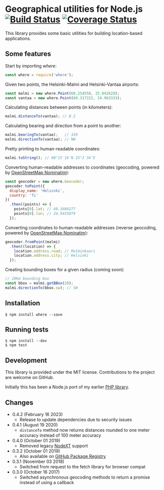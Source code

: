 Geographical utilities for Node.js [![Build Status](https://github.com/bergie/where/workflows/Node%20CI/badge.svg)](https://github.com/bergie/where/actions) [![Coverage Status](https://coveralls.io/repos/github/bergie/where/badge.svg)](https://coveralls.io/github/bergie/where)
==================================

This library provides some basic utilities for building location-based applications.

## Some features

Start by importing _where_:

```javascript
const where = require('where');
```

Given two points, the Helsinki-Malmi and Helsinki-Vantaa airports:

```javascript
const malmi = new where.Point(60.254558, 25.042828);
const vantaa = new where.Point(60.317222, 24.963333);
```

Calculating distances between points (in kilometers):

```javascript
malmi.distanceTo(vantaa); // 8.2
```

Calculating bearing and direction from a point to another:

```javascript
malmi.bearingTo(vantaa);   // 329
malmi.directionTo(vantaa); // NW
```

Pretty printing to human-readable coordinates:

```javascript
malmi.toString(); // 60°15′16″N 25°2′34″E
```

Converting human-readable addresses to coordinates (geocoding, powered by [OpenStreetMap Nominatim](http://wiki.openstreetmap.org/wiki/Nominatim)):

```javascript
const geocoder = new where.Geocoder;
geocoder.toPoint({
  display_name: 'Helsinki',
  country: 'fi'
})
  .then((points) => {
    points[0].lat; // 60.1666277
    points[0].lon; // 24.9435079
  });
```

Converting coordinates to human-readable addresses (reverse geocoding, powered by [OpenStreetMap Nominatim](http://wiki.openstreetmap.org/wiki/Nominatim)):

```javascript
geocoder.fromPoint(malmi)
  .then((location) => {
    location.address.road; // Malminkaari
    location.address.city; // Helsinki
  });
```

Creating bounding boxes for a given radius (coming soon):

```javascript
// 20km bounding box
const bbox = malmi.getBBox(20);
malmi.directionTo(bbox.sw); // SW
```

## Installation

    $ npm install where --save

## Running tests

    $ npm install --dev
    $ npm test

## Development

This library is provided under the MIT license. Contributions to the project are welcome on GitHub.

Initially this has been a Node.js port of my earlier [PHP library](http://github.com/bergie/midgardmvc_helper_location).

## Changes

* 0.4.2 (February 16 2023)
  - Release to update dependencies due to security issues
* 0.4.1 (August 19 2020)
  - `distanceTo` method now returns distances rounded to one meter accuracy instead of 100 meter accuracy
* 0.4.0 (October 01 2019)
  - Removed legacy [NodeXT](https://www.npmjs.com/package/nodext) support
* 0.3.2 (October 01 2019)
  - Also available on [GitHub Package Registry](https://github.com/bergie/where/packages/29476)
* 0.3.1 (November 03 2018)
  - Switched from request to the fetch library for browser compat
* 0.3.0 (October 16 2017)
  - Switched asynchronous geocoding methods to return a promise instead of using a callback
